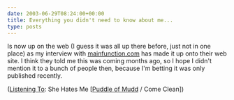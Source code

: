 ```yaml
---
date: 2003-06-29T08:24:00+00:00
title: Everything you didn't need to know about me...
type: posts
---
```

Is now up on the web (I guess it was all up there before, just not in one place) as my interview with [mainfunction.com](http://students.mainfunction.com/Home/) has made it up onto their web site. I think they told me this was coming months ago, so I hope I didn't mention it to a bunch of people then, because I'm betting it was only published recently.




  ([Listening To](https://learn.microsoft.com/en-us/previous-versions/dotnet/articles/ms973230(v=msdn.10)): She Hates Me [[Puddle of Mudd](https://open.spotify.com/search/Puddle%20of%20Mudd/artists) / Come Clean])
</div>
